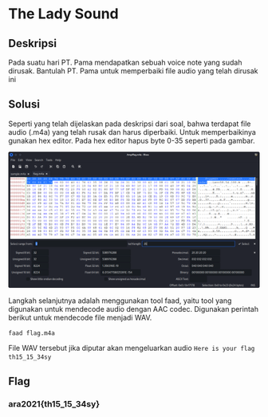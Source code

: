 # The Lady Sound

## Deskripsi
Pada suatu hari PT. Pama mendapatkan sebuah voice note yang sudah dirusak. Bantulah PT. Pama untuk memperbaiki file audio yang telah dirusak ini

## Solusi
Seperti yang telah dijelaskan pada deskripsi dari soal, bahwa terdapat file audio (.m4a) yang telah rusak dan harus diperbaiki. Untuk memperbaikinya gunakan hex editor.
Pada hex editor hapus byte 0-35 seperti pada gambar.

![Delete first 36 byte from file](./1.png)

Langkah selanjutnya adalah menggunakan tool faad, yaitu tool yang digunakan untuk mendecode audio dengan AAC codec. Digunakan perintah berikut untuk mendecode file menjadi WAV.
``` shell
faad flag.m4a
```

File WAV tersebut jika diputar akan mengeluarkan audio `Here is your flag th15_15_34sy`

## Flag
### ara2021{th15_15_34sy}

